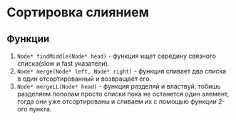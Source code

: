 # Сортировка слиянием

## Функции
1. ```Node* findMiddle(Node* head)``` - функция ищет середину связного списка(slow и fast указатели).
2. ```Node* merge(Node* left, Node* right)``` - функция сливает два списка в один отсортированный и возвращает его.
3. ```Node* mergeLL(Node* head)``` - функция разделяй и властвуй, тобишь разделяем пополам просто списки пока не останется один элемент, тогда они уже отсортированы
   и сливаем их с помощью функции 2-ого пункта.
